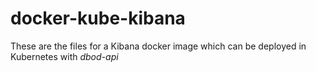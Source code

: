# docker-kube-kibana
These are the files for a Kibana docker image which can be deployed in Kubernetes with *dbod-api*

